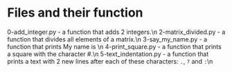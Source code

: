 # Files and their function
0-add_integer.py - a function that adds 2 integers.\n
2-matrix_divided.py - a function that divides all elements of a matrix.\n
3-say_my_name.py - a function that prints My name is <first name> <last name>\n
4-print_square.py - a function that prints a square with the character #.\n
5-text_indentation.py - a function that prints a text with 2 new lines after each of these characters: ```.```, ```?``` and ```:```\n
